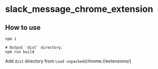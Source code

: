 # slack_message_chrome_extension

## How to use

```
npm i

# Output `dist` directory.
npm run build 
```

Add `dist` directory from `Load unpacked`(chrome://extensions/)
